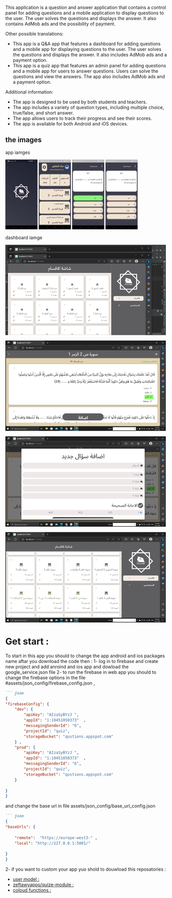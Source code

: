 This application is a question and answer application that contains a control panel for adding questions and a mobile application to display questions to the user. The user solves the questions and displays the answer. It also contains AdMob ads and the possibility of payment.

Other possible translations: 

* This app is a Q&A app that features a dashboard for adding questions and a mobile app for displaying questions to the user. The user solves the questions and displays the answer. It also includes AdMob ads and a payment option.
* This app is a quiz app that features an admin panel for adding questions and a mobile app for users to answer questions. Users can solve the questions and view the answers. The app also includes AdMob ads and a payment option.

Additional information:

* The app is designed to be used by both students and teachers.
* The app includes a variety of question types, including multiple choice, true/false, and short answer.
* The app allows users to track their progress and see their scores.
* The app is available for both Android and iOS devices.

## the images 

app iamges 

![](https://github.com/zeftawyapps/quizs-game-app/blob/master/app%20image/Screenshot_2023-10-17-11-57-18-43_42c17d524df30ba81cdddad866a78249.jpg) ![](https://github.com/zeftawyapps/quizs-game-app/blob/master/app%20image/Screenshot_2023-11-26-22-25-58-97_42c17d524df30ba81cdddad866a78249.jpg) ![](https://github.com/zeftawyapps/quizs-game-app/blob/master/app%20image/Screenshot_2023-11-26-22-26-26-11_42c17d524df30ba81cdddad866a78249.jpg) ![](https://github.com/zeftawyapps/quizs-game-app/blob/master/app%20image/Screenshot_2023-11-26-22-26-23-09_42c17d524df30ba81cdddad866a78249.jpg) 

dashboard iamge 

![](https://github.com/zeftawyapps/quizs-game-app/blob/master/app%20image/d1.png) 

![](https://github.com/zeftawyapps/quizs-game-app/blob/master/app%20image/d2.png) 

![](https://github.com/zeftawyapps/quizs-game-app/blob/master/app%20image/d3.png) 

![](https://github.com/zeftawyapps/quizs-game-app/blob/master/app%20image/d4.png) 


# Get start : 
To start in this app you should to change the app android and ios packages name aftar you download the code  then : 
1- log in to firebase and create new project and add anroind and ios app and dowload the google_service.json file 
2- to run the firebase in web app you should to change the firebase options in the file  #assets/json_config/firebase_config.json  , 
```markdown
``` json
{ 
"firebaseConfig": {
    "dev": {
        "apiKey": "AIzaSyBYzJ ",
        "appId": "1:10451050373"  ,
        "messagingSenderId": "6",
        "projectId": "quiz",
        "storageBucket": "qustions.appspot.com"
    } ,
    "prod": {
        "apiKey": "AIzaSyBYzJ ",
        "appId": "1:10451050373"  ,
        "messagingSenderId": "6",
        "projectId": "quiz",
        "storageBucket": "qustions.appspot.com"
    }

}
}
```

and change the base url in file  assets/json_config/base_url_config.json
``` markdown
``` json
{
"baseUrls": {

    "remote":  "https://europe-west3-" ,
    "local": "http://127.0.0.1:5001/"

}
}
``` 
2-  if you want to custom your app yuo shold to douwload this reposatories : 
   -  [user model :](https://github.com/zeftawyapps/users_module)
   - [ zeftawyapps/quize-module :](https://github.com/zeftawyapps/quize-module)
   - [coloud functions :](https://github.com/zeftawyapps/quiz-cloud-function-backend)
 




